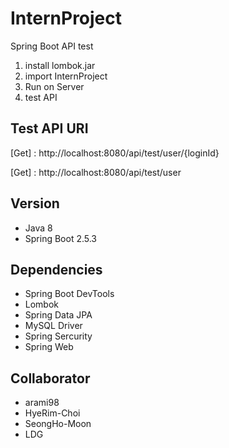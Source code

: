 # InternProject
Spring Boot API test

1. install lombok.jar
2. import InternProject
3. Run on Server
4. test API


## Test API URI
[Get] : http://localhost:8080/api/test/user/{loginId}

[Get] : http://localhost:8080/api/test/user


## Version
* Java 8
* Spring Boot 2.5.3


## Dependencies
* Spring Boot DevTools
* Lombok
* Spring Data JPA
* MySQL Driver
* Spring Sercurity
* Spring Web

## Collaborator
- arami98
- HyeRim-Choi
- SeongHo-Moon
- LDG

